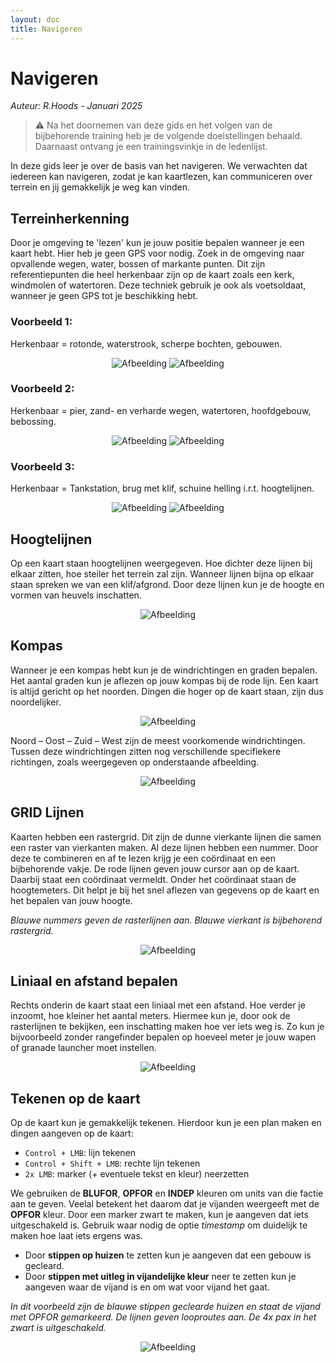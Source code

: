 ```yaml
---
layout: doc
title: Navigeren
---
```


# Navigeren
_Auteur: R.Hoods - Januari 2025_

> ⚠️ Na het doornemen van deze gids en het volgen van de bijbehorende training heb je de volgende doelstellingen behaald. Daarnaast ontvang je een trainingsvinkje in de ledenlijst.

In deze gids leer je over de basis van het navigeren. We verwachten dat iedereen kan navigeren, zodat je kan kaartlezen, kan communiceren over terrein en jij gemakkelijk je weg kan vinden.

## Terreinherkenning
Door je omgeving te 'lezen' kun je jouw positie bepalen wanneer je een kaart hebt. Hier heb je geen GPS voor nodig. Zoek in de omgeving naar opvallende wegen, water, bossen of markante punten. Dit zijn referentiepunten die heel herkenbaar zijn op de kaart zoals een kerk, windmolen of watertoren. Deze techniek gebruik je ook als voetsoldaat, wanneer je geen GPS tot je beschikking hebt.

### Voorbeeld 1:  
Herkenbaar = rotonde, waterstrook, scherpe bochten, gebouwen.  
<p align="center">
  <img src="/nav/imgnav1.jpg" alt="Afbeelding" />
  <img src="/nav/imgnav2.jpg" alt="Afbeelding" />
</p>

### Voorbeeld 2:
Herkenbaar = pier, zand- en verharde wegen, watertoren, hoofdgebouw, bebossing.
<p align="center">
  <img src="/nav/imgnav3.jpg" alt="Afbeelding" />
  <img src="/nav/imgnav4.jpg" alt="Afbeelding" />
</p>

### Voorbeeld 3:
Herkenbaar = Tankstation, brug met klif, schuine helling i.r.t. hoogtelijnen.
<p align="center">
  <img src="/nav/imgnav5.jpg" alt="Afbeelding" />
  <img src="/nav/imgnav6.jpg" alt="Afbeelding" />
</p>

## Hoogtelijnen
Op een kaart staan hoogtelijnen weergegeven. Hoe dichter deze lijnen bij elkaar zitten, hoe steiler het terrein zal zijn. Wanneer lijnen bijna op elkaar staan spreken we van een klif/afgrond. Door deze lijnen kun je de hoogte en vormen van heuvels inschatten.

<p align="center">
    <img src="/nav/imgnav8.png" alt="Afbeelding" />
</p>

## Kompas
Wanneer je een kompas hebt kun je de windrichtingen en graden bepalen. Het aantal graden kun je aflezen op jouw kompas bij de rode lijn. Een kaart is altijd gericht op het noorden. Dingen die hoger op de kaart staan, zijn dus noordelijker.

<p align="center">
    <img src="/nav/imgnav10.png" alt="Afbeelding" />
</p>

Noord – Oost – Zuid – West zijn de meest voorkomende windrichtingen. Tussen deze windrichtingen zitten nog verschillende specifiekere richtingen, zoals weergegeven op onderstaande afbeelding. 

<p align="center">
    <img src="/nav/imgnav7.jpg" alt="Afbeelding" />
</p>

## GRID Lijnen
Kaarten hebben een rastergrid. Dit zijn de dunne vierkante lijnen die samen een raster van vierkanten maken. Al deze lijnen hebben een nummer. Door deze te combineren en af te lezen krijg je een coördinaat en een bijbehorende vakje. De rode lijnen geven jouw cursor aan op de kaart. Daarbij staat een coördinaat vermeldt. Onder het coördinaat staan de hoogtemeters. Dit helpt je bij het snel aflezen van gegevens op de kaart en het bepalen van jouw hoogte.

*Blauwe nummers geven de rasterlijnen aan. Blauwe vierkant is bijbehorend rastergrid.*
<p align="center">
    <img src="/nav/imgnav9.jpg" alt="Afbeelding" />
</p>

## Liniaal en afstand bepalen
Rechts onderin de kaart staat een liniaal met een afstand. Hoe verder je inzoomt, hoe kleiner het aantal meters. Hiermee kun je, door ook de rasterlijnen te bekijken, een inschatting maken hoe ver iets weg is. Zo kun je bijvoorbeeld zonder rangefinder bepalen op hoeveel meter je jouw wapen of granade launcher moet instellen.

<p align="center">
    <img src="/nav/imgnav11.png" alt="Afbeelding" />
</p>

## Tekenen op de kaart

Op de kaart kun je gemakkelijk tekenen. Hierdoor kun je een plan maken en dingen aangeven op de kaart:  

- `Control + LMB`: lijn tekenen  
- `Control + Shift + LMB`: rechte lijn tekenen  
- `2x LMB`: marker (+ eventuele tekst en kleur) neerzetten  

We gebruiken de **BLUFOR**, **OPFOR** en **INDEP** kleuren om units van die factie aan te geven. Veelal betekent het daarom dat je vijanden weergeeft met de **OPFOR** kleur. Door een marker zwart te maken, kun je aangeven dat iets uitgeschakeld is. Gebruik waar nodig de optie *timestamp* om duidelijk te maken hoe laat iets ergens was.  

- Door **stippen op huizen** te zetten kun je aangeven dat een gebouw is gecleard.  
- Door **stippen met uitleg in vijandelijke kleur** neer te zetten kun je aangeven waar de vijand is en om wat voor vijand het gaat.  

*In dit voorbeeld zijn de blauwe stippen geclearde huizen en staat de vijand met OPFOR gemarkeerd. De lijnen geven looproutes aan. De 4x pax in het zwart is uitgeschakeld.*
<p align="center">
    <img src="/nav/imgnav12.png" alt="Afbeelding" />
</p>